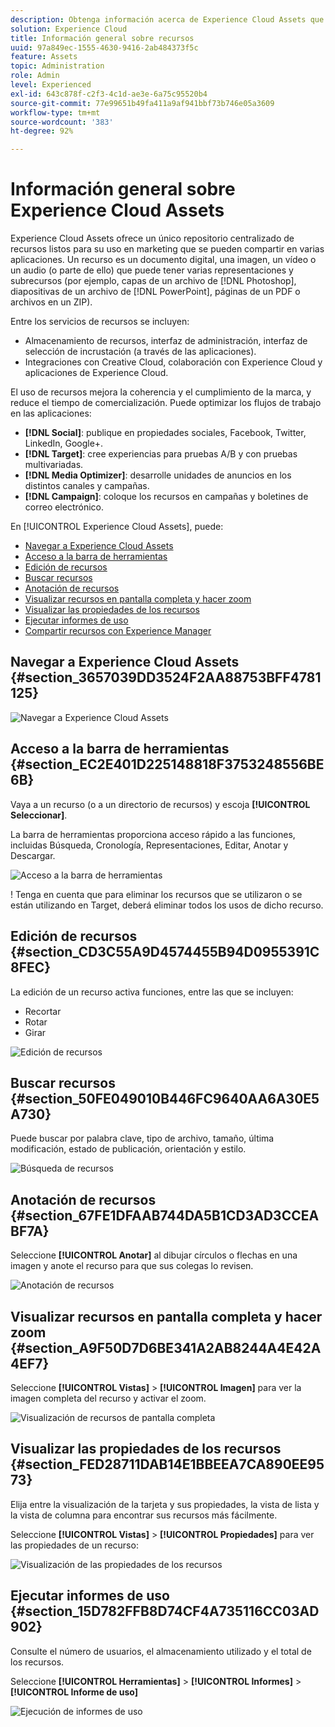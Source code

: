 ```yaml
---
description: Obtenga información acerca de Experience Cloud Assets que puede compartir entre distintas aplicaciones.
solution: Experience Cloud
title: Información general sobre recursos
uuid: 97a849ec-1555-4630-9416-2ab484373f5c
feature: Assets
topic: Administration
role: Admin
level: Experienced
exl-id: 643c878f-c2f3-4c1d-ae3e-6a75c95520b4
source-git-commit: 77e99651b49fa411a9af941bbf73b746e05a3609
workflow-type: tm+mt
source-wordcount: '383'
ht-degree: 92%

---
```


# Información general sobre Experience Cloud Assets

Experience Cloud Assets ofrece un único repositorio centralizado de recursos listos para su uso en marketing que se pueden compartir en varias aplicaciones. Un recurso es un documento digital, una imagen, un vídeo o un audio (o parte de ello) que puede tener varias representaciones y subrecursos (por ejemplo, capas de un archivo de [!DNL Photoshop], diapositivas de un archivo de [!DNL PowerPoint], páginas de un PDF o archivos en un ZIP).

Entre los servicios de recursos se incluyen:

* Almacenamiento de recursos, interfaz de administración, interfaz de selección de incrustación (a través de las aplicaciones).
* Integraciones con Creative Cloud, colaboración con Experience Cloud y aplicaciones de Experience Cloud.

El uso de recursos mejora la coherencia y el cumplimiento de la marca, y reduce el tiempo de comercialización. Puede optimizar los flujos de trabajo en las aplicaciones:

* **[!DNL Social]**: publique en propiedades sociales, Facebook, Twitter, LinkedIn, Google+.
* **[!DNL Target]**: cree experiencias para pruebas A/B y con pruebas multivariadas.
* **[!DNL Media Optimizer]**: desarrolle unidades de anuncios en los distintos canales y campañas.
* **[!DNL Campaign]**: coloque los recursos en campañas y boletines de correo electrónico.

En [!UICONTROL Experience Cloud Assets], puede:

* [Navegar a Experience Cloud Assets](experience-cloud-assets.md#section_3657039DD3524F2AA88753BFF4781125)
* [Acceso a la barra de herramientas](experience-cloud-assets.md#section_EC2E401D225148818F3753248556BE6B)
* [Edición de recursos](experience-cloud-assets.md#section_CD3C55A9D4574455B94D0955391C8FEC)
* [Buscar recursos](experience-cloud-assets.md#section_50FE049010B446FC9640AA6A30E5A730)
* [Anotación de recursos](experience-cloud-assets.md#section_67FE1DFAAB744DA5B1CD3AD3CCEABF7A)
* [Visualizar recursos en pantalla completa y hacer zoom](experience-cloud-assets.md#section_A9F50D7D6BE341A2AB8244A4E42A4EF7)
* [Visualizar las propiedades de los recursos](experience-cloud-assets.md#section_FED28711DAB14E1BBEEA7CA890EE9573)
* [Ejecutar informes de uso](experience-cloud-assets.md#section_15D782FFB8D74CF4A735116CC03AD902)
* [Compartir recursos con Experience Manager](experience-cloud-assets.md#section_45C1B72F4D274F54BC6CCB64D2580AC5)

## Navegar a Experience Cloud Assets {#section_3657039DD3524F2AA88753BFF4781125}

![Navegar a Experience Cloud Assets ](assets/asset-nav.png)

## Acceso a la barra de herramientas {#section_EC2E401D225148818F3753248556BE6B}

Vaya a un recurso (o a un directorio de recursos) y escoja **[!UICONTROL Seleccionar]**.

La barra de herramientas proporciona acceso rápido a las funciones, incluidas Búsqueda, Cronología, Representaciones, Editar, Anotar y Descargar.

![Acceso a la barra de herramientas](assets/asset-tools.png)

! Tenga en cuenta que para eliminar los recursos que se utilizaron o se están utilizando en Target, deberá eliminar todos los usos de dicho recurso.

## Edición de recursos {#section_CD3C55A9D4574455B94D0955391C8FEC}

La edición de un recurso activa funciones, entre las que se incluyen:

* Recortar
* Rotar
* Girar

![Edición de recursos](assets/asset-edit.png)

## Buscar recursos {#section_50FE049010B446FC9640AA6A30E5A730}

Puede buscar por palabra clave, tipo de archivo, tamaño, última modificación, estado de publicación, orientación y estilo.

![Búsqueda de recursos](assets/asset-search.png)

## Anotación de recursos {#section_67FE1DFAAB744DA5B1CD3AD3CCEABF7A}

Seleccione **[!UICONTROL Anotar]** al dibujar círculos o flechas en una imagen y anote el recurso para que sus colegas lo revisen.

![Anotación de recursos](assets/assets-annotate.png)

## Visualizar recursos en pantalla completa y hacer zoom {#section_A9F50D7D6BE341A2AB8244A4E42A4EF7}

Seleccione **[!UICONTROL Vistas]** > **[!UICONTROL Imagen]** para ver la imagen completa del recurso y activar el zoom.

![Visualización de recursos de pantalla completa](assets/asset-zoom.png)

## Visualizar las propiedades de los recursos {#section_FED28711DAB14E1BBEEA7CA890EE9573}

Elija entre la visualización de la tarjeta y sus propiedades, la vista de lista y la vista de columna para encontrar sus recursos más fácilmente.

Seleccione **[!UICONTROL Vistas]** > **[!UICONTROL Propiedades]** para ver las propiedades de un recurso:

![Visualización de las propiedades de los recursos](assets/asset-properties.png)

## Ejecutar informes de uso {#section_15D782FFB8D74CF4A735116CC03AD902}

Consulte el número de usuarios, el almacenamiento utilizado y el total de los recursos.

Seleccione **[!UICONTROL Herramientas]** > **[!UICONTROL Informes]** > **[!UICONTROL Informe de uso]**

![Ejecución de informes de uso](assets/assets-usage-report.png)
